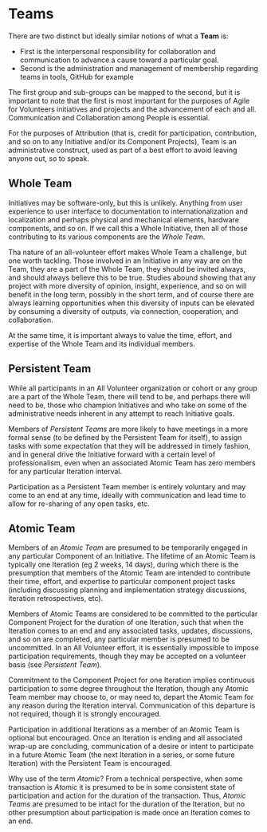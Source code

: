 <!--
 Copyright (C) 2024 Innovate for Vegas Foundation
 
 This file is part of doc-agile-for-volunteers.
 
 doc-agile-for-volunteers is free software: you can redistribute it and/or modify
 it under the terms of the GNU General Public License as published by
 the Free Software Foundation, either version 3 of the License, or
 (at your option) any later version.
 
 doc-agile-for-volunteers is distributed in the hope that it will be useful,
 but WITHOUT ANY WARRANTY; without even the implied warranty of
 MERCHANTABILITY or FITNESS FOR A PARTICULAR PURPOSE.  See the
 GNU General Public License for more details.
 
 You should have received a copy of the GNU General Public License
 along with doc-agile-for-volunteers.  If not, see <https://www.gnu.org/licenses/>.
-->

# Teams

There are two distinct but ideally similar notions of what a **Team** is:

- First is the interpersonal responsibility for collaboration and communication to advance a cause toward a particular goal.
- Second is the administration and management of membership regarding teams in tools, GitHub for example

The first group and sub-groups can be mapped to the second, but it is important to note that the first is most important for the purposes of Agile for Volunteers initiatives and projects and the advancement of each and all. Communication and Collaboration among People is essential.

For the purposes of Attribution (that is, credit for participation, contribution, and so on to any Initiative and/or its Component Projects), Team is an administrative construct, used as part of a best effort to avoid leaving anyone out, so to speak.

## Whole Team

Initiatives may be software-only, but this is unlikely. Anything from user experience to user interface to documentation to internationalization and localization and perhaps physical and mechanical elements, hardware components, and so on. If we call this a Whole Initiative, then all of those contributing to its various components are the *Whole Team*.

Tha nature of an all-volunteer effort makes Whole Team a challenge, but one worth tackling. Those involved in an Initiative in any way are on the Team, they are a part of the Whole Team, they should be invited always, and should always believe this to be true. Studies abound showing that any project with more diversity of opinion, insight, experience, and so on will benefit in the long term, possibly in the short term, and of course there are always learning opportunities when this diversity of inputs can be elevated by consuming a diversity of outputs, via connection, cooperation, and collaboration.

At the same time, it is important always to value the time, effort, and expertise of the Whole Team and its individual members.

## Persistent Team

While all participants in an All Volunteer organization or cohort or any group are a part of the Whole Team, there will tend to be, and perhaps there will need to be, those who champion Initiatives and who take on some of the administrative needs inherent in any attempt to reach Initiative goals.

Members of *Persistent Teams* are more likely to have meetings in a more formal sense (to be defined by the Persistent Team for itself), to assign tasks with some expectation that they will be addressed in timely fashion, and in general drive the Initiative forward with a certain level of professionalism, even when an associated Atomic Team has zero members for any particular Iteration interval.

Participation as a Persistent Team member is entirely voluntary and may come to an end at any time, ideally with communication and lead time to allow for re-sharing of any open tasks, etc.

## Atomic Team

Members of an *Atomic Team* are presumed to be temporarily engaged in any particular Component of an Initiative. The lifetime of an Atomic Team is typically one Iteration (eg 2 weeks, 14 days), during which there is the presumption that members of the Atomic Team are intended to contribute their time, effort, and expertise to particular component project tasks (including discussing planning and implementation strategy discussions, iteration retrospectives, etc).

Members of Atomic Teams are considered to be committed to the particular Component Project for the duration of one Iteration, such that when the Iteration comes to an end and any associated tasks, updates, discussions, and so on are completed, any particular member is presumed to be uncommitted. In an All Volunteer effort, it is essentially impossible to impose participation requirements, though they may be accepted on a volunteer basis (see *Persistent Team*).

Commitment to the Component Project for one Iteration implies continuous participation to some degree throughout the Iteration, though any Atomic Team member may choose to, or may need to, depart the Atomic Team for any reason during the Iteration interval. Communication of this departure is not required, though it is strongly encouraged.

Participation in additional Iterations as a member of an Atomic Team is optional but encouraged. Once an Iteration is ending and all associated wrap-up are concluding, communication of a desire or intent to participate in a future Atomic Team (the next Iteration in a series, or some future Iteration) with the Persistent Team is encouraged.

Why use of the term *Atomic*? From a technical perspective, when some transaction is *Atomic* it is presumed to be in some consistent state of participation and action for the duration of the transaction. Thus, *Atomic Teams* are presumed to be intact for the duration of the Iteration, but no other presumption about participation is made once an Iteration comes to an end.
